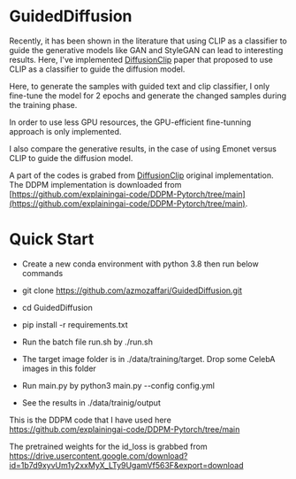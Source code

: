 # GuidedDiffusion

Recently, it has been shown in the literature that using CLIP as a classifier to guide the generative models like GAN and StyleGAN can lead to interesting results. Here, I've implemented [DiffusionClip](https://github.com/gwang-kim/DiffusionCLIP) paper that proposed to use CLIP as a classifier to guide the diffusion model.

Here, to generate the samples with guided text and clip classifier,  I only fine-tune the model for 2 epochs and generate the changed samples during the training phase.

In order to use less GPU resources, the GPU-efficient fine-tunning approach is only implemented.

I also compare the generative results, in the case of using Emonet versus CLIP to guide the diffusion model.

A part of the codes is grabed from [DiffusionClip](https://github.com/gwang-kim/DiffusionCLIP) original implementation. The DDPM implementation is downloaded from [https://github.com/explainingai-code/DDPM-Pytorch/tree/main](https://github.com/explainingai-code/DDPM-Pytorch/tree/main).

# Quick Start

* Create a new conda environment with python 3.8 then run below commands

* git clone https://github.com/azmozaffari/GuidedDiffusion.git

* cd GuidedDiffusion

* pip install -r requirements.txt

* Run the batch file run.sh by ./run.sh

* The target image folder is in ./data/training/target. Drop some CelebA images in this folder

* Run main.py by python3 main.py --config config.yml

* See the results in ./data/trainig/output
   



This is the DDPM code that I have used here https://github.com/explainingai-code/DDPM-Pytorch/tree/main


The pretrained weights for the id_loss is grabbed from https://drive.usercontent.google.com/download?id=1b7d9xyvUm1y2xxMyX_LTy9UgamVf563F&export=download




